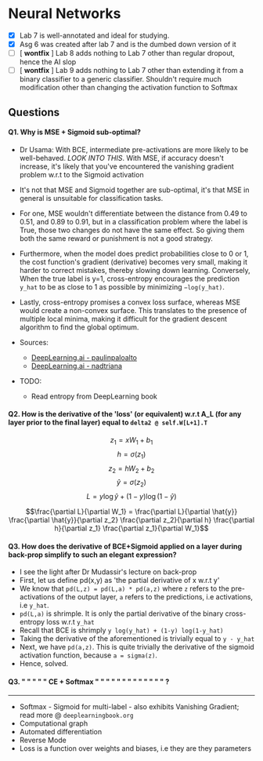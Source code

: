 # Neural Networks

- [x] Lab 7 is well-annotated and ideal for studying.
- [x] Asg 6 was created after lab 7 and is the dumbed down version of it
- [ ] [ **wontfix** ] Lab 8 adds nothing to Lab 7 other than regular dropout, hence the AI slop
- [ ] [ **wontfix** ] Lab 9 adds nothing to Lab 7 other than extending it from a binary classifier to a generic classifier. Shouldn't require much modification other than changing the activation function to Softmax

## Questions

#### Q1. Why is MSE + Sigmoid sub-optimal?

- Dr Usama: With BCE, intermediate pre-activations are more likely to be well-behaved. _LOOK INTO THIS_. With MSE, if accuracy doesn't increase, it's likely that you've encountered the vanishing gradient problem w.r.t to the Sigmoid activation

- It's not that MSE and Sigmoid together are sub-optimal, it's that MSE in general is unsuitable for classification tasks.
- For one, MSE wouldn't differentiate between the distance from 0.49 to 0.51, and 0.89 to 0.91, but in a classification problem where the label is True, those two changes do not have the same effect. So giving them both the same reward or punishment is not a good strategy.
- Furthermore, when the model does predict probabilities close to 0 or 1, the cost function's gradient (derivative) becomes very small, making it harder to correct mistakes, thereby slowing down learning. Conversely, When the true label is y=1, cross-entropy encourages the prediction `y_hat` to be as close to 1 as possible by minimizing `−log(y_hat)`.
- Lastly, cross-entropy promises a convex loss surface, whereas MSE would create a non-convex surface. This translates to the presence of multiple local minima, making it difficult for the gradient descent algorithm to find the global optimum.
- Sources:
    - [DeepLearning.ai - paulinpaloalto](https://community.deeplearning.ai/t/mse-cost-function/23349/2)
    - [DeepLearning.ai - nadtriana](https://community.deeplearning.ai/t/use-of-squared-error-with-sigmoid-and-applying-gradient-descent/700239/2)
- TODO:
    - Read entropy from DeepLearning book

#### Q2. How is the derivative of the 'loss' (or equivalent) w.r.t A_L (for any layer prior to the final layer) equal to `delta2 @ self.W[L+1].T`

$$z_1 = xW_1 + b_1$$
$$h = \sigma(z_1)$$
$$z_2 = hW_2 + b_2$$
$$\hat{y} = \sigma(z_2)$$
$$L = y\log\hat{y} + (1-y)\log(1-\hat{y})$$

```math
\frac{\partial L}{\partial W_1}
= \frac{\partial L}{\partial \hat{y}}
\frac{\partial \hat{y}}{\partial z_2}
\frac{\partial z_2}{\partial h}
\frac{\partial h}{\partial z_1}
\frac{\partial z_1}{\partial W_1}
```

#### Q3. How does the derivative of BCE+Sigmoid applied on a layer during back-prop simplify to such an elegant expression?

- I see the light after Dr Mudassir's lecture on back-prop
- First, let us define pd(x,y) as 'the partial derivative of x w.r.t y'
- We know that `pd(L,z) = pd(L,a) * pd(a,z)` where `z` refers to the pre-activations of the output layer, `a` refers to the predictions, i.e activations, i.e `y_hat`.
- `pd(L,a)` is shrimple. It is only the partial derivative of the binary cross-entropy loss w.r.t `y_hat`
- Recall that BCE is shrimply `y log(y_hat) + (1-y) log(1-y_hat)`
- Taking the derivative of the aforementioned is trivially equal to `y - y_hat`
- Next, we have `pd(a,z)`. This is quite trivially the derivative of the sigmoid activation function, because `a = sigma(z)`.
- Hence, solved.

#### Q3. " " " " " CE + Softmax " " " " " " " " " " " " " ?

---

- Softmax - Sigmoid for multi-label - also exhibits Vanishing Gradient; read more @ `deeplearningbook.org`
- Computational graph
- Automated differentiation
- Reverse Mode
- Loss is a function over weights and biases, i.e they are they parameters

